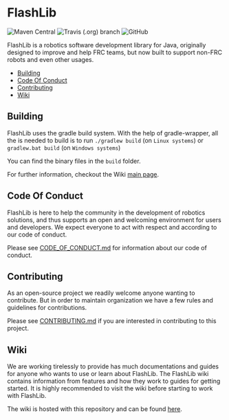 # FlashLib
![Maven Central](https://img.shields.io/maven-central/v/com.flash3388.flashlib/flashlib.core.svg)
![Travis (.org) branch](https://img.shields.io/travis/Flash3388/FlashLib/master.svg)
![GitHub](https://img.shields.io/github/license/FLASH3388/FlashLib.svg)

FlashLib is a robotics software development library for Java, originally designed to improve and help FRC teams, 
but now built to support non-FRC robots and even other usages. 

- [Building](#building)
- [Code Of Conduct](#code-of-conduct)
- [Contributing](#contributing)
- [Wiki](#wiki)

## Building

FlashLib uses the gradle build system. With the help of gradle-wrapper, all the is needed to build is to
run `./gradlew build` (on `Linux systems`) or `gradlew.bat build` (on `Windows systems`)

You can find the binary files in the `build` folder.

For further information, checkout the Wiki [main page](https://github.com/Flash3388/FlashLib/wiki).

## Code Of Conduct

FlashLib is here to help the community in the development of robotics solutions, and thus supports an open and welcoming 
environment for users and developers. We expect everyone to act with respect and according to our code of conduct.

Please see [CODE_OF_CONDUCT.md](CODE_OF_CONDUCT.md) for information about our code of conduct.

## Contributing

As an open-source project we readily welcome anyone wanting to contribute. But in order to maintain organization we have a few
rules and guidelines for contributions.

Please see [CONTRIBUTING.md](CONTRIBUTING.md) if you are interested in contributing to this project.

## Wiki

We are working tirelessly to provide has much documentations and guides for anyone who wants to use or learn about FlashLib. The FlashLib wiki contains information from features and how they work to guides for getting started. It is highly recommended to visit the wiki before starting to work with FlashLib.

The wiki is hosted with this repository and can be found [here](https://github.com/Flash3388/FlashLib/wiki).
